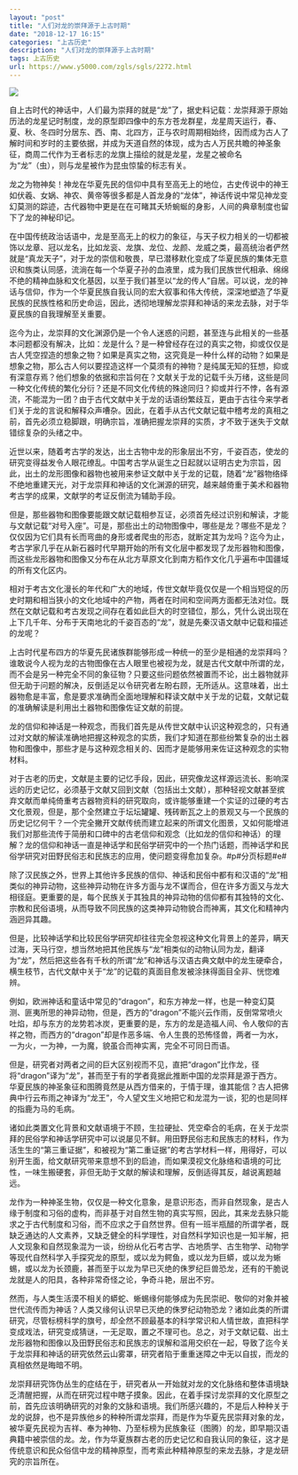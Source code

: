 ```yaml
---
layout: "post"
title: "人们对龙的崇拜源于上古时期"
date: "2018-12-17 16:15"
categories: "上古历史"
description: "人们对龙的崇拜源于上古时期"
tags: 上古历史
url: https://www.y5000.com/zgls/sgls/2272.html
---
```






[![](https://img.y5000.com/uploads/allimg/160408/4-16040R23Z3A6.jpg)](https://www.y5000.com)

自上古时代的神话中，人们最为崇拜的就是“龙”了，据史料记载：龙崇拜源于原始历法的龙星记时制度，龙的原型即四像中的东方苍龙群星，龙星周天运行，春、夏、秋、冬四时分居东、西、南、北四方，正与农时周期相始终，因而成为古人了解时间和岁时的主要依据，并成为天道自然的体现，成为古人万民共瞻的神圣象征，商周二代作为王者标志的龙旗上描绘的就是龙星，龙星之被命名为“龙”（虫），则与龙星被作为昆虫惊蛰的标志有关。

龙之为物神矣！神龙在华夏先民的信仰中具有至高无上的地位，古史传说中的神王如伏羲、女娲、神农、黄帝等很多都是人首龙身的“龙体”，神话传说中常见神龙变幻莫测的踪迹，古代器物中更是在在可睹其夭矫蜿蜒的身影，人间的典章制度也留下了龙的神秘印记。

在中国传统政治话语中，龙是至高无上的权力的象征，与天子权力相关的一切都被饰以龙章、冠以龙名，比如龙衮、龙旗、龙位、龙颜、龙威之类，最高统治者俨然就是“真龙天子”，对于龙的崇信和敬畏，早已潜移默化变成了华夏民族的集体无意识和族类认同感，流淌在每一个华夏子孙的血液里，成为我们民族世代相承、绵绵不绝的精神血脉和文化基因，以至于我们甚至以“龙的传人”自居。可以说，龙的神话与信仰，作为一个华夏民族自我认同的宏大叙事和伟大传统，深深地塑造了华夏民族的民族性格和历史命运，因此，透彻地理解龙崇拜和神话的来龙去脉，对于华夏民族的自我理解至关重要。

迄今为止，龙崇拜的文化渊源仍是一个令人迷惑的问题，甚至连与此相关的一些基本问题都没有解决，比如：龙是什么？是一种曾经存在过的真实之物，抑或仅仅是古人凭空捏造的想象之物？如果是真实之物，这究竟是一种什么样的动物？如果是想象之物，那么古人何以要捏造这样一个莫须有的神物？是纯属无知的狂想，抑或有深意存焉？他们想象的依据和宗旨何在？文献关于龙的记载千头万绪，这些是同一种文化传统的繁化分衍？还是不同文化传统的殊途同归？抑或并行不悖，各有源流，不能混为一团？由于古代文献中关于龙的话语纷繁歧互，更由于古往今来学者们关于龙的言说和解释众声嘈杂。因此，在着手从古代文献记载中稽考龙的真相之前，首先必须立稳脚跟，明确宗旨，准确把握龙崇拜的实质，才不致于迷失于文献错综复杂的头绪之中。

近世以来，随着考古学的发达，出土古物中龙的形象层出不穷，千姿百态，使龙的研究变得益发令人眼花缭乱。中国考古学从诞生之日起就以证明古史为宗旨，因此，出土的龙形图像和器物也被用来参证文献中关于龙的记载，随着“龙”器物络绎不绝地重建天光，对于龙崇拜和神话的文化渊源的研究，越来越倚重于美术和器物考古学的成果，文献学的考证反倒流为辅助手段。

但是，那些器物和图像要能跟文献记载相参互证，必须首先经过识别和解读，才能与文献记载“对号入座”。可是，那些出土的动物图像中，哪些是龙？哪些不是龙？仅仅因为它们具有长而弯曲的身形或者爬虫的形态，就断定其为龙吗？迄今为止，考古学家几乎在从新石器时代早期开始的所有文化层中都发现了龙形器物和图像，而这些龙形器物和图像又分布在从北方草原文化到南方稻作文化几乎遍布中国疆域的所有文化区内。

相对于考古文化漫长的年代和广大的地域，传世文献毕竟仅仅是一个相当短促的历史时期和相当狭小的文化地域中的产物，两者在时间和空间两方面都无法对位。既然在文献记载和考古发现之间存在着如此巨大的时空错位，那么，凭什么说出现在上下几千年、分布于天南地北的千姿百态的“龙”，就是先秦汉语文献中记载和描述的龙呢？

上古时代星布四方的华夏先民诸族群能够形成一种统一的至少是相通的龙崇拜吗？谁敢说今人视为龙的古物图像在古人眼里也被视为龙，就是古代文献中所谓的龙，而不会是另一种完全不同的象征物？只要这些问题依然被置而不论，出土器物就非但无助于问题的解决，反倒适足以令研究者左盼右顾，无所适从。这意味着，出土器物愈是丰富，愈是要求准确而全面地理解和释读文献中关于龙的记载，文献记载的准确解读是利用出土器物和图像佐证文献的前提。

龙的信仰和神话是一种观念，而我们首先是从传世文献中认识这种观念的，只有通过对文献的解读准确地把握这种观念的实质，我们才知道在那些纷繁复杂的出土器物和图像中，那些才是与这种观念相关的、因而才是能够用来佐证这种观念的实物材料。

对于古老的历史，文献是主要的记忆手段，因此，研究像龙这样源远流长、影响深远的历史记忆，必须基于文献又回到文献（包括出土文献），那种轻视文献甚至摈弃文献而单纯倚重考古器物资料的研究取向，或许能够重建一个实证的过硬的考古文化景观，但是，那个全然建立于坛坛罐罐、残砖断瓦之上的景观又与一个民族的历史记忆何干？一个完全撇开文献传统而建立起来的所谓文化图景，又如何能增进我们对那些流传于简册和口碑中的古老信仰和观念（比如龙的信仰和神话）的理解？龙的信仰和神话一直是神话学和民俗学研究中的一个热门话题，而神话学和民俗学研究对田野民俗志和民族志的应用，使问题变得愈加复杂。#p#分页标题#e#

除了汉民族之外，世界上其他许多民族的信仰、神话和民俗中都有和汉语的“龙”相类似的神异动物，这些神异动物在许多方面与龙不谋而合，但在许多方面又与龙大相径庭。更重要的是，每个民族关于其独具的神异动物的信仰都有其独特的文化、宗教和民俗语境，从而导致不同民族的这类神异动物貌合而神离，其文化和精神内涵迥异其趣。

但是，比较神话学和比较民俗学研究却往往完全忽视这种文化背景上的差异，瞒天过海，天马行空，想当然地把其他民族与“龙”相类似的动物认同为龙，翻译为“龙”，然后把这些各有千秋的所谓“龙”和神话与汉语古典文献中的龙生硬牵合，横生枝节，古代文献中关于“龙”的记载的真面目愈发被涂抹得面目全非、恍惚难辨。

例如，欧洲神话和童话中常见的“dragon”，和东方神龙一样，也是一种变幻莫测、匪夷所思的神异动物，但是，西方的“dragon”不能兴云作雨，反倒常常喷火吐焰，却与东方的龙势若冰炭，更重要的是，东方的龙是造福人间、令人敬仰的吉祥之物，而西方的“dragon”却是作恶多端、令人生畏的恐怖怪兽，两者一为水，一为火，一为神，一为魔，貌虽合而神实离，完全不可同日而语。

但是，研究者对两者之间的巨大区别视而不见，直把“dragon”比作龙，径将“dragon”译为“龙”，甚而至于有的学者竟据此推断中国的龙崇拜是源于西方。华夏民族的神圣象征和图腾竟然是从西方借来的，于情于理，谁其能信？古人把佛典中行云布雨之神译为“龙王”，今人望文生义地把它和龙混为一谈，犯的也是同样的指鹿为马的毛病。

诸如此类置文化背景和文献语境于不顾，生拉硬扯、凭空牵合的毛病，在关于龙崇拜的民俗学和神话学研究中可以说屡见不鲜。用田野民俗志和民族志的材料，作为活生生的“第三重证据”，和被视为“第二重证据”的考古学材料一样，用得好，可以别开生面，给文献研究带来意想不到的启迪，而如果漠视文化脉络和语境的可比性，一味生搬硬套，非但无助于文献的解读和理解，反倒适得其反，越说离题越远。

龙作为一种神圣生物，仅仅是一种文化意象，是意识形态，而非自然现象，是古人缘于制度和习俗的虚构，而非基于对自然生物的真实写照，因此，其来龙去脉只能求之于古代制度和习俗，而不应求之于自然世界。但有一班半瓶醋的所谓学者，既缺乏通达的人文素养，又缺乏健全的科学理性，对自然科学知识也是一知半解，把人文现象和自然现象混为一谈，纷纷从化石考古学、古地质学、古生物学、动物学等现代自然科学入手探究龙的原型，或以龙为鳄鱼，或以龙为巨蟒，或以龙为蜥蜴，或以龙为长颈鹿，甚而至于以龙为早已灭绝的侏罗纪巨兽恐龙，还有的干脆说龙就是人的阳具，各种非常奇怪之论，争奇斗艳，层出不穷。

然而，与人类生活漠不相关的蟒蛇、蜥蜴缘何能够成为先民崇祀、敬仰的对象并被世代流传而为神话？人类又缘何认识早已灭绝的侏罗纪动物恐龙？诸如此类的所谓研究，尽管标榜科学的旗号，却全然不顾最基本的科学常识和人情世故，直把科学变成戏法，研究变成猜谜，一无足取，置之不理可也。总之，对于文献记载、出土龙形器物和图像以及田野民俗志和民族志的误解和滥用交织在一起，导致了迄今关于龙崇拜和神话的研究依然云山雾罩，研究者陷于重重迷障之中无以自拔，而龙的真相依然是晦暗不明。

龙崇拜研究饰伪丛生的症结在于，研究者从一开始就对龙的文化脉络和整体语境缺乏清醒把握，从而在研究过程中瞎子摸象。因此，在着手探讨龙崇拜的文化原型之前，首先应该明确研究的对象的文脉和语境。我们所感兴趣的，不是后人种种关于龙的说辞，也不是异族他乡的种种所谓龙崇拜，而是作为华夏先民崇拜对象的龙，被华夏先民视为吉祥、奉为神物、乃至标榜为民族象征（图腾）的龙，即早期汉语典籍中被崇信的龙。龙，作为华夏族群古老的历史记忆和自我认同的象征，这才是传统意识和民众俗信中龙的精神原型，而考索此种精神原型的来龙去脉，才是龙研究的宗旨所在。
